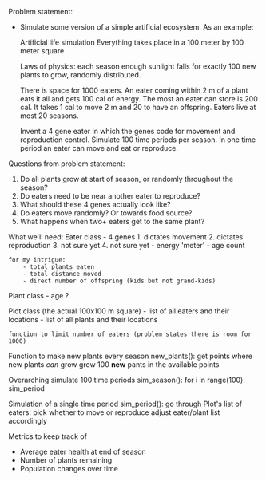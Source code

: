 Problem statement:
- Simulate some version of a simple artificial ecosystem. As an example:

    Artificial life simulation 
    Everything takes place in a 100 meter by 100 meter square

    Laws of physics: each season enough sunlight falls for exactly 100 new 
    plants to grow, randomly distributed.

    There is space for 1000 eaters. An eater coming within 2 m of a plant eats 
    it all and gets 100 cal of energy. The most an eater can store is 200 cal. 
    It takes 1 cal to move 2 m and 20 to have an offspring. 
    Eaters live at most 20 seasons.

    Invent a 4 gene eater in which the genes code for movement and reproduction
    control. 
    Simulate 100 time periods per season. 
    In one time period an eater can move and eat or reproduce.


Questions from problem statement:
1) Do all plants grow at start of season, or randomly throughout the season?
2) Do eaters need to be near another eater to reproduce?
3) What should these 4 genes actually look like?
4) Do eaters move randomly? Or towards food source?
5) What happens when two+ eaters get to the same plant?



What we'll need:
Eater class
    - 4 genes
        1. dictates movement
        2. dictates reproduction
        3. not sure yet
        4. not sure yet
    - energy 'meter'
    - age count

    for my intrigue:
        - total plants eaten
        - total distance moved
        - direct number of offspring (kids but not grand-kids)

Plant class
    - age ?


Plot class (the actual 100x100 m square)
    - list of all eaters and their locations
    - list of all plants and their locations

    function to limit number of eaters (problem states there is room for 1000)


Function to make new plants every season
new_plants():
    get points where new plants *can* grow
    grow 100 **new** pants in the available points


Overarching simulate 100 time periods
sim_season():
    for i in range(100):
        sim_period

Simulation of a single time period
sim_period():
    go through Plot's list of eaters:
        pick whether to move or reproduce
        adjust eater/plant list accordingly

Metrics to keep track of
- Average eater health at end of season
- Number of plants remaining 
- Population changes over time
